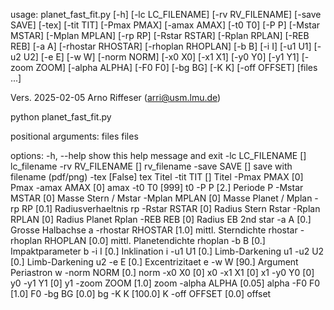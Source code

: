 usage: planet_fast_fit.py [-h] [-lc LC_FILENAME] [-rv RV_FILENAME] [-save SAVE] [-tex] 
                          [-tit TIT] [-Pmax PMAX] [-amax AMAX] [-t0 T0] [-P P] 
                          [-Mstar MSTAR] [-Mplan MPLAN] [-rp RP] [-Rstar RSTAR]
                          [-Rplan RPLAN] [-REB REB] [-a A] [-rhostar RHOSTAR] 
                          [-rhoplan RHOPLAN] [-b B] [-i I] [-u1 U1] [-u2 U2] 
                          [-e E] [-w W] [-norm NORM] [-x0 X0] [-x1 X1] [-y0 Y0] [-y1 Y1]
                          [-zoom ZOOM] [-alpha ALPHA] [-F0 F0] [-bg BG] [-K K] [-off OFFSET]
                          [files ...]

Vers. 2025-02-05 Arno Riffeser (arri@usm.lmu.de) 

python planet_fast_fit.py

positional arguments:
  files             files

options:
  -h, --help        show this help message and exit
  -lc LC_FILENAME   [] lc_filename
  -rv RV_FILENAME   [] rv_filename
  -save SAVE        [] save with filename (pdf/png)
  -tex              [False] tex Titel
  -tit TIT          [] Titel
  -Pmax PMAX        [0] Pmax
  -amax AMAX        [0] amax
  -t0 T0            [999] t0
  -P P              [2.] Periode P
  -Mstar MSTAR      [0] Masse Stern / Mstar
  -Mplan MPLAN      [0] Masse Planet / Mplan
  -rp RP            [0.1] Radiusverhaeltnis rp
  -Rstar RSTAR      [0] Radius Stern Rstar
  -Rplan RPLAN      [0] Radius Planet Rplan
  -REB REB          [0] Radius EB 2nd star
  -a A              [0.] Grosse Halbachse a
  -rhostar RHOSTAR  [1.0] mittl. Sterndichte rhostar
  -rhoplan RHOPLAN  [0.0] mittl. Planetendichte rhoplan
  -b B              [0.] Impaktparameter b
  -i I              [0.] Inklination i
  -u1 U1            [0.] Limb-Darkening u1
  -u2 U2            [0.] Limb-Darkening u2
  -e E              [0.] Excentrizitaet e
  -w W              [90.] Argument Periastron w
  -norm NORM        [0.] norm
  -x0 X0            [0] x0
  -x1 X1            [0] x1
  -y0 Y0            [0] y0
  -y1 Y1            [0] y1
  -zoom ZOOM        [1.0] zoom
  -alpha ALPHA      [0.05] alpha
  -F0 F0            [1.0] F0
  -bg BG            [0.0] bg
  -K K              [100.0] K
  -off OFFSET       [0.0] offset
